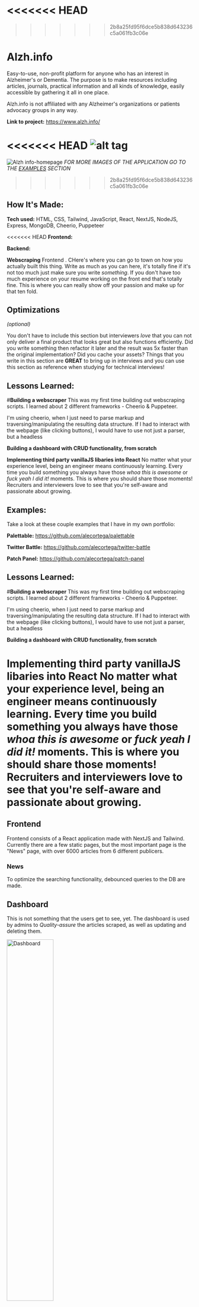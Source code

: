 <<<<<<< HEAD
=======

>>>>>>> 2b8a25fd95f6dce5b838d643236c5a061fb3c06e
# Alzh.info

Easy-to-use, non-profit platform for anyone who has an interest in Alzheimer's or Dementia.
The purpose is to make resources including articles, journals, practical information and all kinds of knowledge, easily accessible by gathering it all in one place.

Alzh.info is not affiliated with any Alzheimer's organizations or patients advocacy groups in any way.

**Link to project:** https://www.alzh.info/

<<<<<<< HEAD
![alt tag](http://placecorgi.com/1200/650)
=======
![Alzh info-homepage](https://user-images.githubusercontent.com/84397151/195356267-0c414ae2-846b-4948-a4cd-1cd6c80484a9.png)
*FOR MORE IMAGES OF THE APPLICATION GO TO THE [EXAMPLES](#examples) SECTION*
>>>>>>> 2b8a25fd95f6dce5b838d643236c5a061fb3c06e

## How It's Made:

**Tech used:** HTML, CSS, Tailwind, JavaScript, React, NextJS, NodeJS, Express, MongoDB, Cheerio, Puppeteer

<<<<<<< HEAD
**Frontend:**

**Backend:**

**Webscraping**
Frontend . CHere's where you can go to town on how you actually built this thing. Write as much as you can here, it's totally fine if it's not too much just make sure you write _something_. If you don't have too much experience on your resume working on the front end that's totally fine. This is where you can really show off your passion and make up for that ten fold.

## Optimizations

_(optional)_

You don't have to include this section but interviewers _love_ that you can not only deliver a final product that looks great but also functions efficiently. Did you write something then refactor it later and the result was 5x faster than the original implementation? Did you cache your assets? Things that you write in this section are **GREAT** to bring up in interviews and you can use this section as reference when studying for technical interviews!

## Lessons Learned:

#**Building a webscraper**
This was my first time building out webscraping scripts. I learned about 2 different frameworks - Cheerio & Puppeteer.

I'm using cheerio, when I just need to parse markup and traversing/manipulating the resulting data structure.
If I had to interact with the webpage (like clicking buttons), I would have to use not just a parser, but a headless

**Building a dashboard with CRUD functionality, from scratch**

**Implementing third party vanillaJS libaries into React**
No matter what your experience level, being an engineer means continuously learning. Every time you build something you always have those _whoa this is awesome_ or _fuck yeah I did it!_ moments. This is where you should share those moments! Recruiters and interviewers love to see that you're self-aware and passionate about growing.

## Examples:

Take a look at these couple examples that I have in my own portfolio:

**Palettable:** https://github.com/alecortega/palettable

**Twitter Battle:** https://github.com/alecortega/twitter-battle

**Patch Panel:** https://github.com/alecortega/patch-panel

## Lessons Learned:

#**Building a webscraper**
This was my first time building out webscraping scripts. I learned about 2 different frameworks - Cheerio & Puppeteer.

I'm using cheerio, when I just need to parse markup and traversing/manipulating the resulting data structure.
If I had to interact with the webpage (like clicking buttons), I would have to use not just a parser, but a headless

**Building a dashboard with CRUD functionality, from scratch**

**Implementing third party vanillaJS libaries into React**
No matter what your experience level, being an engineer means continuously learning. Every time you build something you always have those _whoa this is awesome_ or _fuck yeah I did it!_ moments. This is where you should share those moments! Recruiters and interviewers love to see that you're self-aware and passionate about growing.
=======
## Frontend
Frontend consists of a React application made with NextJS and Tailwind. Currently there are a few static pages, but the most important page is the "News" page, with over 6000 articles from 6 different publicers. 

### News

To optimize the searching functionality,  debounced queries to the DB are made. 

## Dashboard

This is not something that the users get to see, yet. The dashboard is used by admins to *Quality-assure* the articles scraped, as well as updating and deleting them.

<img src="https://user-images.githubusercontent.com/84397151/195382721-487b4c7e-5424-4597-93a3-d41c47ecc0a3.gif" width="50%" alt="Dashboard"/>




## Backend
Made with NodeJS and Express. The first responsibility for the backend, is to act as an API for us to be able to do CRUD operations on the articles in the DB.  The second responsibility is scraping articles.

### Webscraping

Made with cheerio and puppeteer. Currently there is a script running repeateadly a few times a day, fetching the newest articles from 6 different sources. 
These articles are then displayed inside of the dashboard, where we can update all properties as needed or delete articles. Each article forexample has a status field, which will initially be set to pending, where the admin will either approve or reject the scraped article. 
By having this dashboard, we are ensuring a standard for each article. Only articles with the status set to *'APPROVED'* will be showed to the users.

The data that is currently being scraped is:

 - title, subtitle, url, publisher, publisher URL, publish date, categories, type, status

To prevent duplications, each article being scraped is validated with articles already scraped or in the database. If we have a match in articles (title & url), the article won't be added to the DB.

## Optimizations / Future plans

### Add Journals / Scientific papers
One of the original plans was to gather all journals and scientific papers from the major publicers.

When researching I quickly found that it was hard to nagivate through journals and scientific papers. 
They are in general really poorly displayed with bad UI/UX. It is also difficult to keep track of how many different publicers there are. In other words, it is easy to miss crucial research.

The next bigger mission, is therefore to gather as many journals as possible, and displaying them in a way, where it will be really easy for users to find exactly what they need. Journals will be categorized into the different publicers, sort of like we are doing it with news articles.

### Finish user dashboard
In the future, users will be able to login, and have articles and journals saved to their own dashboard. 

### Let users provide news articles
Users will in the future be able, to provide news articles, that will be sent to the admin dashboard for approval.


### General issues / features
If you want to see more about current issues, features or want to  do a feature request - you can do it [here](https://github.com/kgni/alzh-info/issues)

## Lessons Learned:

### NextJS
Learned alot about NextJS, and I've really come to love it! I really like the developer experience,  especially when it comes to easy routing and all the features that it provides for production. 
I can only agree, that vercel is not lying when they say:  *"Server rendering React applications has  never been easier"*.


### NextAuth
In general I learned about the difference between token-based and server-side authentication.
Implemented token-based auth using the NextAuth library. 
Currently the frontend is only set up for myself to login to the dashboard using credentials. 
Both login and signup functionality for users is already ready and will be shipped as soon as the user dashboard is built.

### Building a Webscraper
This was my first time building out webscraping scripts. I learned about 2 different libraries- **Cheerio** & **Puppeteer**.

**Cheerio**, *"parses markup and provides an API for traversing/manipulating the resulting data structure."* 

 -  Since cheerio is really lightweight compared to other options (like headless browsers) I'm using this for scraping, if there is not need for interactions with the browser.

**Puppeteer**, *"is a Node library which provides a high-level API to control headless Chrome or Chromium over the DevTools Protocol."* 

- If interactions with the webpage needs to be made, I will use Puppeteer instead. Some examples could be:
	- If articles are lazy loaded or paginated - infinite scroll / load more button.
	- To remove popups.


### Building a dashboard with CRUD functionality

- Working with a lot of data, and figuring out how to display it in a way that is easy to work with. 
The dashboard table is made with the react-table library, and then additional features has been added to it, such as opening a modal for each article, where we can edit them. 
Additional searching functioanlity has been added, such as only displaying recommened articles, or displaying articles depending on their status.

### Implementing third party vanillaJS libraries into NextJS
Implemented [Nextparticle](https://nextparticle.nextco.de/) into the app. 
Had to figure out how the vanilla script worked, and how to create a component from the constructor function inside of that. 
I learned how to dynamically import components with the dynamic API in Next, so that components interacting with Web APIs (such as the window and document), are not server-side rendered where they don't have access to these .


## Examples:

<h2 align="center">Dashboard</h1>
<img src="https://user-images.githubusercontent.com/84397151/195382721-487b4c7e-5424-4597-93a3-d41c47ecc0a3.gif" width="100%" alt="Dashboard"/>

<h2 align="center">Login / Sign up</h1>
<table bordercolor="#66b2b2">
  
  
<!--  FIRST ROW   -->
  <tr>
    <td width="50%" valign="top">
        <br />
        <p>
             <img src="https://user-images.githubusercontent.com/84397151/195383003-59ddd2a1-715d-4241-9505-7f1b9bcea113.png" width="100%" alt="Login page"/>
        </p>
        <br />
    </td>
    <td width="50%" valign="top">
        <br />
      <p>
           <img src="https://user-images.githubusercontent.com/84397151/195383078-5686a818-0824-4ac4-acb1-56b3a7e8ecdb.png" width="100%"  alt="Sign up page"/>
        </p>
        <br />
    </td>
  </tr>
  </table>

## Other projects:

**Portfolio:** https://github.com/kgni/portfolio

**RUN AWAY:** https://github.com/kgni/run-away

**Salon Hair Valby:** https://github.com/kgni/salonhair-valby

>>>>>>> 2b8a25fd95f6dce5b838d643236c5a061fb3c06e

